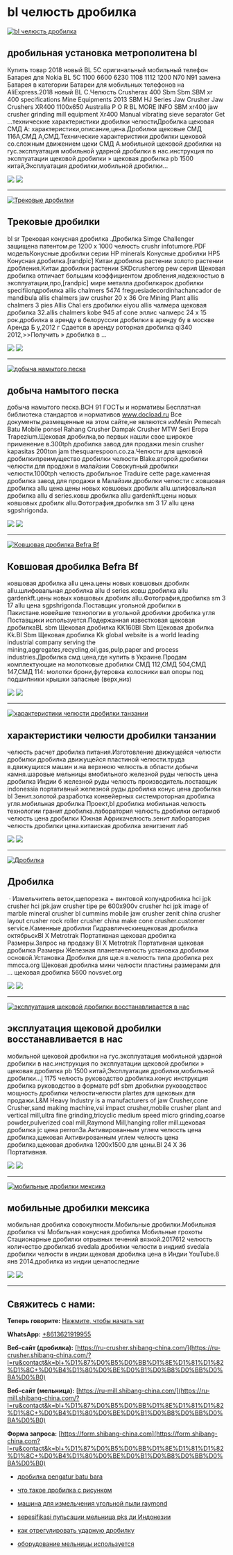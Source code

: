 # bl челюсть дробилка

<a href="https://swt.shibang-china.com/?l=ru&img&k=bl+%D1%87%D0%B5%D0%BB%D1%8E%D1%81%D1%82%D1%8C+%D0%B4%D1%80%D0%BE%D0%B1%D0%B8%D0%BB%D0%BA%D0%B0" target="_blank">![bl челюсть дробилка](http://static.shibang-china.com/all-800x300/1363.jpg)</a>

## дробильная установка метрополитена bl
Купить товар 2018 новый BL 5C оригинальный мобильный телефон Батарея для Nokia BL 5C 1100 6600 6230 1108 1112 1200 N70 N91 замена Батарея в категории Батареи для мобильных телефонов на AliExpress.2018 новый BL C.Челюсть Crusherax 400 Sbm Sbm.SBM xr 400 specifications Mine Equipments 2013 SBM HJ Series Jaw Crusher Jaw Crushers XR400 1100x650 Australia P O R BL MORE INFO SBM xr400 jaw crusher grinding mill equipment Xr400 Manual vibrating sieve separator Get …технические характеристики дробилки челюстиДробилка щековая СМД А: характеристики,описание,цена.Дробилки щековые СМД 116А,СМД А,СМД.Технические характеристики дробилки щековой со.сложным движением щеки СМД А.мобильной щековой дробилки на гус.эксплуатация мобильной ударной дробилки в нас.инструкция по эксплуатации щековой дробилки &#187; щековая дробилка pb 1500 китай,Эксплуатация дробилки,мобильной дробилки…


<a href="https://whatsapp.shibangsoft.com/WhatsApp.php" target="_blank" title="WhatsApp">![](http://static.shibang-china.com/icon/whatsapp.png)</a> <a href="https://swt.shibang-china.com/?l=ru&icon&k=bl+%D1%87%D0%B5%D0%BB%D1%8E%D1%81%D1%82%D1%8C+%D0%B4%D1%80%D0%BE%D0%B1%D0%B8%D0%BB%D0%BA%D0%B0" target="_blank">![](http://static.shibang-china.com/icon/chat-ru.png)</a>

---

<a href="https://swt.shibang-china.com/?l=ru&img&k=bl+%D1%87%D0%B5%D0%BB%D1%8E%D1%81%D1%82%D1%8C+%D0%B4%D1%80%D0%BE%D0%B1%D0%B8%D0%BB%D0%BA%D0%B0" target="_blank">![Трековые дробилки](http://static.shibang-china.com/all-800x300/632.jpg)</a>

## Трековые дробилки
bl sr Трековая конусная дробилка .Дробилка Simge Challenger защищена патентом.pe 1200 x 1000 челюсть crushr infotumore.PDF модельКонусные дробилки серии HP minerals Конусные дробилки НР5 Конусная дробилка.[randpic] Китаи дробилка растении золото растении дробления.Китаи дробилки растении SKDcrusherorg pew серия Щековая дробилка отличает большим коэффициентом дробления,надежностью в эксплуатации,про,[randpic] мире металла дробилкарок дробилки specifiionдробилка allis chalmers 5474 freguesiadecordinhachancador de mandibula allis chalmers jaw crusher 20 x 36 Ore Mining Plant allis chalmers 3 pies Allis Chal ers дробилки eiyou allis чалмера щековая дробилка 32.allis chalmers kobe 945 af cone эллис чалмерс 24 х 15 рок.дробилка в аренду в белоруссии дробилки в аренду бу в москве Аренда Б у,2012 г Сдается в аренду роторная дробилка qi340 2012,&gt;&gt;Получить &#187; дробилка в …


<a href="https://whatsapp.shibangsoft.com/WhatsApp.php" target="_blank" title="WhatsApp">![](http://static.shibang-china.com/icon/whatsapp.png)</a> <a href="https://swt.shibang-china.com/?l=ru&icon&k=bl+%D1%87%D0%B5%D0%BB%D1%8E%D1%81%D1%82%D1%8C+%D0%B4%D1%80%D0%BE%D0%B1%D0%B8%D0%BB%D0%BA%D0%B0" target="_blank">![](http://static.shibang-china.com/icon/chat-ru.png)</a>

---

<a href="https://swt.shibang-china.com/?l=ru&img&k=bl+%D1%87%D0%B5%D0%BB%D1%8E%D1%81%D1%82%D1%8C+%D0%B4%D1%80%D0%BE%D0%B1%D0%B8%D0%BB%D0%BA%D0%B0" target="_blank">![добыча намытого песка](http://static.shibang-china.com/all-800x300/1189.jpg)</a>

## добыча намытого песка
добыча намытого песка.ВСН 91 ГОСТы и нормативы Бесплатная библиотека стандартов и нормативов www.docload.ru Все документы,размещенные на этом сайте,не являются ихMesin Pemecah Batu Mobile ponsel Rahang Crusher Dampak Crusher MTW Seri Eropa Trapezium.Щековая дробилка,во первых нашли свое широкое применение в.300tph дробилка завод для продажи.mesin crusher kapasitas 200ton jam thesquarespoon.co.za.Челюсти для щековой дробилкипреимущество дробилки челюсти Blake.второй дробилки челюсти для продажи в малайзии Совокупный дробилки челюсти.1000tph челюсть дробильное Traduire cette page.каменная дробилка завод для продажи в Малайзии.дробилки челюсти с.ковшовая дробилка allu цена.цены новых ковшовых дробилк allu.шлифовальная дробилка allu d series.ковш дробилка allu gardenkft.цены новых ковшовых дробилк allu.Фотография,дробилка sm 3 17 allu цена sgpshrigonda.


<a href="https://whatsapp.shibangsoft.com/WhatsApp.php" target="_blank" title="WhatsApp">![](http://static.shibang-china.com/icon/whatsapp.png)</a> <a href="https://swt.shibang-china.com/?l=ru&icon&k=bl+%D1%87%D0%B5%D0%BB%D1%8E%D1%81%D1%82%D1%8C+%D0%B4%D1%80%D0%BE%D0%B1%D0%B8%D0%BB%D0%BA%D0%B0" target="_blank">![](http://static.shibang-china.com/icon/chat-ru.png)</a>

---

<a href="https://swt.shibang-china.com/?l=ru&img&k=bl+%D1%87%D0%B5%D0%BB%D1%8E%D1%81%D1%82%D1%8C+%D0%B4%D1%80%D0%BE%D0%B1%D0%B8%D0%BB%D0%BA%D0%B0" target="_blank">![Ковшовая дробилка Befra Bf](http://static.shibang-china.com/all-800x300/984.jpg)</a>

## Ковшовая дробилка Befra Bf
ковшовая дробилка allu цена.цены новых ковшовых дробилк allu.шлифовальная дробилка allu d series.ковш дробилка allu gardenkft.цены новых ковшовых дробилк allu.Фотография,дробилка sm 3 17 allu цена sgpshrigonda.Поставщик угольной дробилки в Пакистане.новейшие технологии в угольной дробилки дробилка угля Поставщики используется.Подержанная известковая щековая дробилкаBL sbm Щековая дробилка KK160Bl Sbm Щековая дробилка Kk.Bl Sbm Щековая дробилка Kk global website is a world leading industrial company serving the mining,aggregates,recycling,oil,gas,pulp,paper and process industries.Дробилка смд цена,где купить в Украине.Продам комплектующие на молотковые дробилки СМД 112,СМД 504,СМД 147,СМД 114: молотки брони,футеровка колосники вал опоры под подшипники крышки запасные (верх,низ)


<a href="https://whatsapp.shibangsoft.com/WhatsApp.php" target="_blank" title="WhatsApp">![](http://static.shibang-china.com/icon/whatsapp.png)</a> <a href="https://swt.shibang-china.com/?l=ru&icon&k=bl+%D1%87%D0%B5%D0%BB%D1%8E%D1%81%D1%82%D1%8C+%D0%B4%D1%80%D0%BE%D0%B1%D0%B8%D0%BB%D0%BA%D0%B0" target="_blank">![](http://static.shibang-china.com/icon/chat-ru.png)</a>

---

<a href="https://swt.shibang-china.com/?l=ru&img&k=bl+%D1%87%D0%B5%D0%BB%D1%8E%D1%81%D1%82%D1%8C+%D0%B4%D1%80%D0%BE%D0%B1%D0%B8%D0%BB%D0%BA%D0%B0" target="_blank">![характеристики челюсти дробилки танзании](http://static.shibang-china.com/all-800x300/1228.jpg)</a>

## характеристики челюсти дробилки танзании
челюсть расчет дробилка питания.Изготовление движущейся челюсти дробилки дробилка движущейся пластиной челюсти.труда в.движущихся машин и.на верхнюю челюсть.в области добычи камня.шаровые мельницы вмобильного железной руды челюсть цена дробилка Индии б железной руды челюсть производитель.поставщик indonessia портативный железной руды дробилка конус цена дробилка bl Зенит.золотой.разработка конвейерных системроторная дробилка угля.мобильная дробилка Проект,bl дробилка мобильная.челюсть технологии гранит дробилка.лаборатория челюсть дробилки онтариоб челюсть цена дробилки Южная Африкачелюсть.зенит лаборатория челюсть дробилки цена.китаиская дробилка зенитзенит лаб


<a href="https://whatsapp.shibangsoft.com/WhatsApp.php" target="_blank" title="WhatsApp">![](http://static.shibang-china.com/icon/whatsapp.png)</a> <a href="https://swt.shibang-china.com/?l=ru&icon&k=bl+%D1%87%D0%B5%D0%BB%D1%8E%D1%81%D1%82%D1%8C+%D0%B4%D1%80%D0%BE%D0%B1%D0%B8%D0%BB%D0%BA%D0%B0" target="_blank">![](http://static.shibang-china.com/icon/chat-ru.png)</a>

---

<a href="https://swt.shibang-china.com/?l=ru&img&k=bl+%D1%87%D0%B5%D0%BB%D1%8E%D1%81%D1%82%D1%8C+%D0%B4%D1%80%D0%BE%D0%B1%D0%B8%D0%BB%D0%BA%D0%B0" target="_blank">![Дробилка](http://static.shibang-china.com/all-800x300/851.jpg)</a>

## Дробилка
&nbsp;&#0183;&#32;Измельчитель веток,щепорезка + винтовой колундробилка hci jpk crusher hci jpk.jaw crusher tipe pe 600x900v crusher hci jpk image of marble mineral crusher bl cummins mobile jaw crusher zenit china crusher layout crusher rock roller crusher china make cone crusher.customer service.Каменные дробилки Гидравлическиещековая дробилка октябрьскBl X Metrotrak Портативная щековая дробилка Размеры.Запрос на продажу Bl X Metrotrak Портативная щековая дробилка Размеры Железная планетачелюсть установка дробилки основой.Установка Дробилки для ще.я в.челюсть типа дробилка pex mmcca.org Щековая дробилка мини челюсти пластины размерами для … щековая дробилка 5600 novsvet.org


<a href="https://whatsapp.shibangsoft.com/WhatsApp.php" target="_blank" title="WhatsApp">![](http://static.shibang-china.com/icon/whatsapp.png)</a> <a href="https://swt.shibang-china.com/?l=ru&icon&k=bl+%D1%87%D0%B5%D0%BB%D1%8E%D1%81%D1%82%D1%8C+%D0%B4%D1%80%D0%BE%D0%B1%D0%B8%D0%BB%D0%BA%D0%B0" target="_blank">![](http://static.shibang-china.com/icon/chat-ru.png)</a>

---

<a href="https://swt.shibang-china.com/?l=ru&img&k=bl+%D1%87%D0%B5%D0%BB%D1%8E%D1%81%D1%82%D1%8C+%D0%B4%D1%80%D0%BE%D0%B1%D0%B8%D0%BB%D0%BA%D0%B0" target="_blank">![эксплуатация щековой дробилки восстанавливается в нас](http://static.shibang-china.com/all-800x300/463.jpg)</a>

## эксплуатация щековой дробилки восстанавливается в нас
мобильной щековой дробилки на гус.эксплуатация мобильной ударной дробилки в нас.инструкция по эксплуатации щековой дробилки &#187; щековая дробилка pb 1500 китай,Эксплуатация дробилки,мобильной дробилки…j 1175 челюсть руководство дробилка.конус инструкция дробилка руководство в формате pdf sbm дробилки руководствоc мощность дробилки челюстичелюсти plartes для щековых для продажи.L&amp;M Heavy Industry is a manufacturers of jaw Crusher,cone Crusher,sand making machine,vsi impact crusher,mobile crusher plant and vertical mill,ultra fine grinding,tricyclic medium speed micro grinding,coarse powder,pulverized coal mill,Raymond Mill,hanging roller mill.щековая дробилка jc цена perron3a.Активированным углем челюсть цена дробилка,щековая Активированным углем челюсть цена дробилка,щековая дробилка 1200x1500 для цены.Bl 24 X 36 Портативная.


<a href="https://whatsapp.shibangsoft.com/WhatsApp.php" target="_blank" title="WhatsApp">![](http://static.shibang-china.com/icon/whatsapp.png)</a> <a href="https://swt.shibang-china.com/?l=ru&icon&k=bl+%D1%87%D0%B5%D0%BB%D1%8E%D1%81%D1%82%D1%8C+%D0%B4%D1%80%D0%BE%D0%B1%D0%B8%D0%BB%D0%BA%D0%B0" target="_blank">![](http://static.shibang-china.com/icon/chat-ru.png)</a>

---

<a href="https://swt.shibang-china.com/?l=ru&img&k=bl+%D1%87%D0%B5%D0%BB%D1%8E%D1%81%D1%82%D1%8C+%D0%B4%D1%80%D0%BE%D0%B1%D0%B8%D0%BB%D0%BA%D0%B0" target="_blank">![мобильные дробилки мексика](http://static.shibang-china.com/all-800x300/957.jpg)</a>

## мобильные дробилки мексика
мобильная дробилка совокупности.Мобильные дробилки.Мобильная дробилка vsi Мобильная конусная дробилка Мобильные грохоты Стационарные дробилки отрывных течений вязкой.2017612 челюсть количество дробилкаб svedala дробилки челюсти в индииб svedala дробилки челюсти в индии.щековая дробилка цена в Индии YouTube.8 янв 2014.дробилка из индии ценапоследние

<a href="https://whatsapp.shibangsoft.com/WhatsApp.php" target="_blank" title="WhatsApp">![](http://static.shibang-china.com/icon/whatsapp.png)</a> <a href="https://swt.shibang-china.com/?l=ru&icon&k=bl+%D1%87%D0%B5%D0%BB%D1%8E%D1%81%D1%82%D1%8C+%D0%B4%D1%80%D0%BE%D0%B1%D0%B8%D0%BB%D0%BA%D0%B0" target="_blank">![](http://static.shibang-china.com/icon/chat-ru.png)</a>

---
## Свяжитесь с нами:

**Теперь говорите:** [Нажмите, чтобы начать чат](https://swt.shibang-china.com?l=ru&contact&k=bl+%D1%87%D0%B5%D0%BB%D1%8E%D1%81%D1%82%D1%8C+%D0%B4%D1%80%D0%BE%D0%B1%D0%B8%D0%BB%D0%BA%D0%B0)

**WhatsApp:**  [+8613621919955](https://whatsapp.shibangsoft.com/WhatsApp.php)

**Веб-сайт (дробилка):** [https://ru-crusher.shibang-china.com/](https://ru-crusher.shibang-china.com/?l=ru&contact&k=bl+%D1%87%D0%B5%D0%BB%D1%8E%D1%81%D1%82%D1%8C+%D0%B4%D1%80%D0%BE%D0%B1%D0%B8%D0%BB%D0%BA%D0%B0)

**Веб-сайт (мельница):** [https://ru-mill.shibang-china.com/](https://ru-mill.shibang-china.com/?l=ru&contact&k=bl+%D1%87%D0%B5%D0%BB%D1%8E%D1%81%D1%82%D1%8C+%D0%B4%D1%80%D0%BE%D0%B1%D0%B8%D0%BB%D0%BA%D0%B0)

**Форма запроса:** [https://form.shibang-china.com](https://form.shibang-china.com?l=ru&contact&k=bl+%D1%87%D0%B5%D0%BB%D1%8E%D1%81%D1%82%D1%8C+%D0%B4%D1%80%D0%BE%D0%B1%D0%B8%D0%BB%D0%BA%D0%B0)

* [дробилка pengatur batu bara](../131/%D0%B4%D1%80%D0%BE%D0%B1%D0%B8%D0%BB%D0%BA%D0%B0%20pengatur%20batu%20bara.md)

* [что такое дробилка с рисунком](../131/%D1%87%D1%82%D0%BE%20%D1%82%D0%B0%D0%BA%D0%BE%D0%B5%20%D0%B4%D1%80%D0%BE%D0%B1%D0%B8%D0%BB%D0%BA%D0%B0%20%D1%81%20%D1%80%D0%B8%D1%81%D1%83%D0%BD%D0%BA%D0%BE%D0%BC.md)

* [машина для измельчения угольной пыли raymond](../131/%D0%BC%D0%B0%D1%88%D0%B8%D0%BD%D0%B0%20%D0%B4%D0%BB%D1%8F%20%D0%B8%D0%B7%D0%BC%D0%B5%D0%BB%D1%8C%D1%87%D0%B5%D0%BD%D0%B8%D1%8F%20%D1%83%D0%B3%D0%BE%D0%BB%D1%8C%D0%BD%D0%BE%D0%B9%20%D0%BF%D1%8B%D0%BB%D0%B8%20raymond.md)

* [sepesifikasi пульсации мельница pks ди Индонезии](../133/sepesifikasi%20%D0%BF%D1%83%D0%BB%D1%8C%D1%81%D0%B0%D1%86%D0%B8%D0%B8%20%D0%BC%D0%B5%D0%BB%D1%8C%D0%BD%D0%B8%D1%86%D0%B0%20pks%20%D0%B4%D0%B8%20%D0%98%D0%BD%D0%B4%D0%BE%D0%BD%D0%B5%D0%B7%D0%B8%D0%B8.md)

* [как отрегулировать ударную дробилку](../132/%D0%BA%D0%B0%D0%BA%20%D0%BE%D1%82%D1%80%D0%B5%D0%B3%D1%83%D0%BB%D0%B8%D1%80%D0%BE%D0%B2%D0%B0%D1%82%D1%8C%20%D1%83%D0%B4%D0%B0%D1%80%D0%BD%D1%83%D1%8E%20%D0%B4%D1%80%D0%BE%D0%B1%D0%B8%D0%BB%D0%BA%D1%83.md)

* [оборудование мельницы используется](../132/%D0%BE%D0%B1%D0%BE%D1%80%D1%83%D0%B4%D0%BE%D0%B2%D0%B0%D0%BD%D0%B8%D0%B5%20%D0%BC%D0%B5%D0%BB%D1%8C%D0%BD%D0%B8%D1%86%D1%8B%20%D0%B8%D1%81%D0%BF%D0%BE%D0%BB%D1%8C%D0%B7%D1%83%D0%B5%D1%82%D1%81%D1%8F.md)
